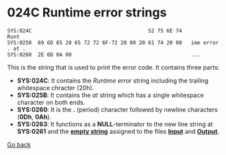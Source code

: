 # 024C Runtime error strings

```
SYS:024C                                      52 75 6E 74               Runt
SYS:0250  69 6D 65 20 65 72 72 6F-72 20 00 20 61 74 20 00   ime error . at .
SYS:0260  2E 0D 0A 00                                       ...
```

This is the string that is used to print the error code. It contains three parts:
- **SYS:024C**: It contains the *Runtime error* string including the trailing whitespace chracter (20h).
- **SYS:025B**: It contains the *at* string which has a single whitespace character on both ends.
- **SYS:0260**: It is the **.** (period) character followed by newline characters (**0Dh**, **0Ah**).
- **SYS:0263**: It functions as a **NULL**-terminator to the new line string at **SYS:0261** and the **[empty string](0263-DATA-COPYRIGHT.md)** assigned to the files **[Input](TEXT-FILE-TYPE.md)** and **[Output](TEXT-FILE-TYPE.md)**.

[Go back](../README.md)